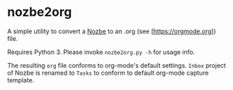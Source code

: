 # nozbe2org

A simple utility to convert a [Nozbe](https://nozbe.com) to an .org
(see [https://orgmode.org]) file.

Requires Python 3. Please invoke `nozbe2org.py -h` for usage info.

The resulting `org` file conforms to org-mode's default
settings. `Inbox` project of Nozbe is renamed to `Tasks` to conform to
default org-mode capture template.